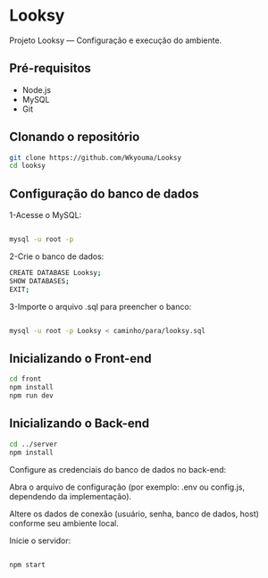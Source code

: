 # Looksy

Projeto Looksy — Configuração e execução do ambiente.

## Pré-requisitos

- Node.js
- MySQL
- Git

## Clonando o repositório

```bash
git clone https://github.com/Wkyouma/Looksy
cd looksy
```

## Configuração do banco de dados

1-Acesse o MySQL:
```bash

mysql -u root -p

```

2-Crie o banco de dados:


```bash
CREATE DATABASE Looksy;
SHOW DATABASES;
EXIT;

```

3-Importe o arquivo .sql para preencher o banco:

```bash

mysql -u root -p Looksy < caminho/para/looksy.sql


```

## Inicializando o Front-end

```bash
cd front
npm install
npm run dev
```

## Inicializando o Back-end

```bash
cd ../server
npm install 
```

Configure as credenciais do banco de dados no back-end:

Abra o arquivo de configuração (por exemplo: .env ou config.js, dependendo da implementação).

Altere os dados de conexão (usuário, senha, banco de dados, host) conforme seu ambiente local.

Inicie o servidor:

```bash

npm start


```
